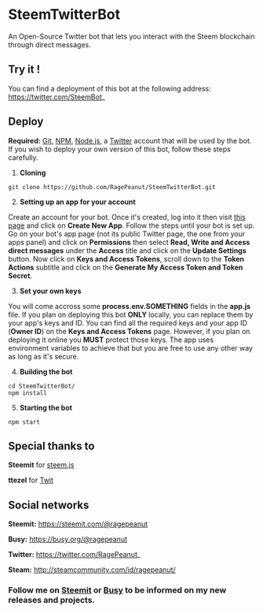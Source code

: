 # SteemTwitterBot
An Open-Source Twitter bot that lets you interact with the Steem blockchain through direct messages.

## Try it !
You can find a deployment of this bot at the following address: https://twitter.com/SteemBot_

## Deploy
**Required:** [Git](https://git-scm.com/), [NPM](https://www.npmjs.com/), [Node.js](https://nodejs.org/), a [Twitter](https://twitter.com/) account that will be used by the bot. If you wish to deploy your own version of this bot, follow these steps carefully.
1. **Cloning**
```
git clone https://github.com/RagePeanut/SteemTwitterBot.git
```
2. **Setting up an app for your account**

Create an account for your bot. Once it's created, log into it then visit [this page](https://apps.twitter.com/) and click on **Create New App**. Follow the steps until your bot is set up. Go on your bot's app page (not its public Twitter page, the one from your apps panel) and click on **Permissions** then select **Read, Write and Access direct messages** under the **Access** title and click on the **Update Settings** button. Now click on **Keys and Access Tokens**, scroll down to the **Token Actions** subtitle and click on the **Generate My Access Token and Token Secret**.

3. **Set your own keys**

You will come accross some **process.env.SOMETHING** fields in the **app.js** file. If you plan on deploying this bot **ONLY** locally, you can replace them by your app's keys and ID. You can find all the required keys and your app ID (**Owner ID**) on the **Keys and Access Tokens** page. However, if you plan on deploying it online you **MUST** protect those keys. The app uses environment variables to achieve that but you are free to use any other way as long as it's secure.

4. **Building the bot**
```
cd SteemTwitterBot/
npm install
```
5. **Starting the bot**
```
npm start
```

## Special thanks to
**Steemit** for [steem.js](https://github.com/steemit/steem-js)

**ttezel** for [Twit](https://github.com/ttezel/twit)

## Social networks
**Steemit:** https://steemit.com/@ragepeanut

**Busy:** https://busy.org/@ragepeanut

**Twitter:** https://twitter.com/RagePeanut_

**Steam:** http://steamcommunity.com/id/ragepeanut/

### Follow me on [Steemit](https://steemit.com/@ragepeanut) or [Busy](https://busy.org/@ragepeanut) to be informed on my new releases and projects.
